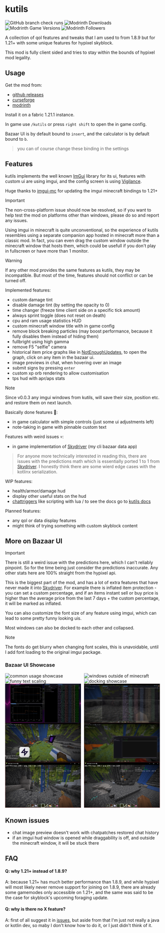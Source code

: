 # kutils

![GitHub branch check runs](https://img.shields.io/github/check-runs/kociumba/kutils/main)
![Modrinth Downloads](https://img.shields.io/modrinth/dt/kutils?label=modrinth%20downloads)
![Modrinth Game Versions](https://img.shields.io/modrinth/game-versions/kutils)
![Modrinth Followers](https://img.shields.io/modrinth/followers/kutils)

A collection of qol features
and tweaks that I am used to from 1.8.9 but for 1.21+
with some unique features for hypixel skyblock.

This mod is fully client sided and tries to stay within the bounds of hypixel mod legality.

## Usage

Get the mod from:

- [github releases](https://github.com/kociumba/kutils/releases)
- [curseforge](https://www.curseforge.com/minecraft/mc-mods/kutils)
- [modrinth](https://modrinth.com/mod/kutils)

Install it on a fabric 1.21.1 instance.

In game use `/kutils` or press `right shift` to open the in game config.

Bazaar UI is by default bound to `insert`, and the calculator is by default bound to `b`.

> you can of course change these binding in the settings

## Features

kutils implements the well known [ImGui](https://github.com/ocornut/imgui) library for its ui,
features with custom ui are using imgui, and the config screen is
using [Vigilance](https://github.com/EssentialGG/Vigilance).

Huge thanks to [imgui-mc](https://github.com/AlignedCookie88/imgui-mc) for updating the imgui minecraft
bindings to 1.21+

> [!IMPORTANT]
> The non-cross-platform issue should now be resolved, so if you want to help test the mod on platforms other than
> windows,
> please do so and report any issues.

Using imgui in minecraft is quite unconventional, so the experience of kutils resembles
using a separate companion app hosted in minecraft more than a classic mod.
In fact, you can even drag the custom window outside the minecraft window that hosts them,
which could be usefull if you don't play in fullscreen or have more than 1 monitor.

> [!WARNING]
> If any other mod provides the same features as kutils, they may be incompatible.
> But most of the time, features should not conflict or can be turned off.

Implemented features:

- custom damage tint
- disable damage tint (by setting the opacity to 0)
- time changer (freeze time client side on a specific tick amount)
- always sprint toggle (does not reset on death)
- cpu and ram usage statistics HUD
- custom minecraft window title with in game config
- remove block breaking particles (may boost performance, because it fully disables them instead of hiding them)
- fullbright using high gamma
- remove F5 "selfie" camera
- historical item price graphs like in [NotEnoughUpdates](https://github.com/NotEnoughUpdates/NotEnoughUpdates),
  to open the graph, click on any item in the bazaar ui.
- image previews in chat, when hovering over an image
- submit signs by pressing `enter`
- custom xp orb rendering to allow customisation
- tps hud with apr/aps stats

> [!NOTE]
> Since v0.0.3 any imgui windows from kutils, will save their size, position etc. and restore
> them on next launch.

Basically done features 🤷:

- in game calculator with simple controls (just some ui adjustments left)
- note-taking in game with pinnable custom text

Features with weird issues 💀:

- in game implementation of [Skydriver](https://www.github.com/kociumba/Skydriver) (my cli bazaar data app)

> For anyone more technically interested in reading this, there are issues with the predictions math
> which is essentially ported 1 to 1 from [Skydriver](https://www.github.com/kociumba/Skydriver).
> I honestly think there are some wierd edge cases with the kotlinx serialization.

WIP features:

- health/armor/damage hud
- display other useful stats on the hud
- [chattriggers](https://www.chattriggers.com/) like scripting with lua / to see the docs go
  to [kutils docs](https://kociumba.gitbook.io/kutils/)

Planned features:

- any qol or data display features
- might think of trying something with custom skyblock content

## More on Bazaar UI

> [!IMPORTANT]
> There is still a weird issue with the predictions here,
> which I can't reliably pinpoint. So for the time being just consider
> the predictions inaccurate. Any other stats here are 100% straight from
> the hypixel api.

This is the biggest part of the mod, and has a lot of extra features that have
never made it into [Skydriver](https://www.github.com/kociumba/Skydriver).
For example there is inflated item protection - you can set a custom percentage,
and if an items instant sell or buy price is higher than the average price
from the last 7 days + the custom percentage, it will be marked as inflated.

You can also customize the font size of any feature using imgui, which can lead to
some pretty funny looking uis.

Most windows can also be docked to each other and collapsed.

> [!NOTE]
> The fonts do get blurry when changing font scales, this is unavoidable,
> until I add font loading to the original imgui package.

### Bazaar UI Showcase

<div style="display: flex; justify-content: space-between;">
    <img src="https://raw.githubusercontent.com/kociumba/kutils/refs/heads/main/assets/img.png" width="49%" alt="common usage showcase">
    <img src="https://raw.githubusercontent.com/kociumba/kutils/refs/heads/main/assets/1KAktb7(1).png" width="49%" alt="windows outside of minecraft">
</div>
<div style="display: flex; justify-content: space-between;">
    <img src="https://raw.githubusercontent.com/kociumba/kutils/refs/heads/main/assets/ORy3jX0(1).png" width="49%" alt="funny text scaling">
    <img src="https://raw.githubusercontent.com/kociumba/kutils/refs/heads/main/assets/QrVSBgF.png" width="49%" alt="docking showcase">
</div>
<div style="display: flex; justify-content: space-between;">
    <img src="https://raw.githubusercontent.com/kociumba/kutils/refs/heads/main/assets/img_1.png" width="49%" alt="price graphs">
    <img src="https://raw.githubusercontent.com/kociumba/kutils/refs/heads/main/assets/bazaarUI opacity.png" width="49%" alt="ui opacity">
</div>
<div style="display: flex; justify-content: space-between;">
    <img src="https://raw.githubusercontent.com/kociumba/kutils/refs/heads/main/assets/img_2.png" width="49%" alt="price graphs">
    <img src="https://raw.githubusercontent.com/kociumba/kutils/refs/heads/main/assets/img_3.png" width="49%" alt="ui opacity">
</div>
<div style="display: flex; justify-content: space-between;">
  <img src="https://raw.githubusercontent.com/kociumba/kutils/refs/heads/main/assets/img_4.png" width="49%" alt="ui opacity">
  <img src="https://raw.githubusercontent.com/kociumba/kutils/refs/heads/main/assets/img_5.png" width="49%" alt="ui opacity">
</div>

## Known issues

- chat image preview doesn't work with chatpatches restored chat history
- if an imgui hud window is opened while draggability is off, and outside the minecraft window, it will be stuck there

## FAQ

#### Q: why 1.21+ instead of 1.8.9?

A: because 1.21+ has much better performance than 1.8.9, and while hypixel
will most likely never remove support for joining on 1.8.9, there are already
some gamemodes only accessible on 1.21+, and the same was said to be the case for
skyblock's upcoming foraging update.

#### Q: why is there no X feature?

A: first of all suggest it in [issues](https://github.com/kociumba/kutils/issues),
but aside from that I'm just not really a java or kotlin dev, so maby I don't know how to do it,
or I just didn't think of it.
